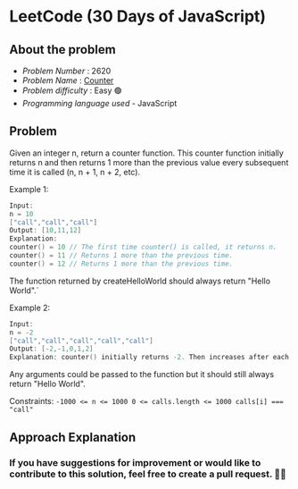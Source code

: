 # LeetCode (30 Days of JavaScript)

## About the problem
- *Problem Number* : 2620
- *Problem Name* :  [Counter](https://leetcode.com/problems/counter/)
- *Problem difficulty* : Easy 🟢
- *Programming language used* - JavaScript

## Problem

Given an integer n, return a counter function. This counter function initially returns n and then returns 1 more than the previous value every subsequent time it is called (n, n + 1, n + 2, etc).
 

Example 1:
```cpp
Input: 
n = 10 
["call","call","call"]
Output: [10,11,12]
Explanation: 
counter() = 10 // The first time counter() is called, it returns n.
counter() = 11 // Returns 1 more than the previous time.
counter() = 12 // Returns 1 more than the previous time.
```
The function returned by createHelloWorld should always return "Hello World".`

Example 2:
```cpp
Input: 
n = -2
["call","call","call","call","call"]
Output: [-2,-1,0,1,2]
Explanation: counter() initially returns -2. Then increases after each sebsequent call.
```
Any arguments could be passed to the function but it should still always return "Hello World".
 

Constraints:
`-1000 <= n <= 1000
0 <= calls.length <= 1000
calls[i] === "call"`


## Approach Explanation

### If you have suggestions for improvement or would like to contribute to this solution, feel free to create a pull request. 🙌😇
